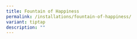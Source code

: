 ```yaml
---
title: Fountain of Happiness
permalink: /installations/fountain-of-happiness/
variant: tiptap
description: ""
---
```

<p></p>